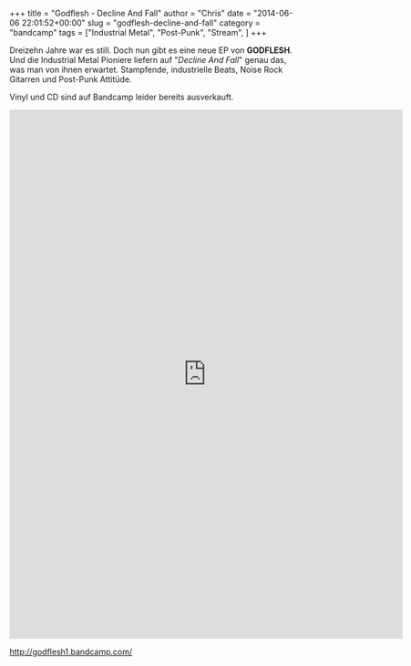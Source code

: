 +++
title = "Godflesh - Decline And Fall"
author = "Chris"
date = "2014-06-06 22:01:52+00:00"
slug = "godflesh-decline-and-fall"
category = "bandcamp"
tags = ["Industrial Metal", "Post-Punk", "Stream", ]
+++

<img src="http://necroslaughter.de/wp-content/uploads/2014/06/Godflesh-Decline-And-Fall-200x184.jpg" alt="Godflesh - Decline And Fall" width="0" height="0" class="alignleft size-medium wp-image-13073" />Dreizehn Jahre war es still. Doch nun gibt es eine neue EP von **GODFLESH**. Und die Industrial Metal Pioniere liefern auf "_Decline And Fall_" genau das, was man von ihnen erwartet. Stampfende, industrielle Beats, Noise Rock Gitarren und Post-Punk Attitüde.

Vinyl und CD sind auf Bandcamp leider bereits ausverkauft.

<iframe style="border: 0; width: 690px; height: 928px;" src="http://bandcamp.com/EmbeddedPlayer/album=1894824426/size=large/bgcol=333333/linkcol=ffffff/transparent=true/" seamless><a href="http://godflesh1.bandcamp.com/album/decline-and-fall-ep">Decline and Fall EP by GODFLESH</a></iframe>

<a href="http://godflesh1.bandcamp.com/">http://godflesh1.bandcamp.com/</a>
